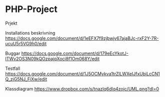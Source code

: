 PHP-Project
===========

Prjekt

Installations beskrivning
https://docs.google.com/document/d/1eEFX7f9zjbwjv67ajaBJc-rxF2Y-7R-ucuU5r5VG9h0/edit

Buggar
https://docs.google.com/document/d/179eEcYkotJ-ITWv2OS3N09kQOzpajqXoci8f1Om068Y/edit

Testfall
https://docs.google.com/document/d/1J5OCMykva1trZlLWXeIJfxUbiLcCN1Q_zjG5NJ_FiXw/edit

Klassdiagram
https://www.dropbox.com/s/tnazlq6dlq4zojc/UML.png?dl=0
